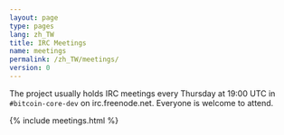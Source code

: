 ```yaml
---
layout: page
type: pages
lang: zh_TW
title: IRC Meetings
name: meetings
permalink: /zh_TW/meetings/
version: 0
---
```

The project usually holds IRC meetings every Thursday at 19:00 UTC in `#bitcoin-core-dev` on irc.freenode.net.
Everyone is welcome to attend.

{% include meetings.html %}

